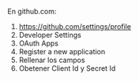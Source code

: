 En github.com:

1. https://github.com/settings/profile
2. Developer Settings
3. OAuth Apps
4. Register a new application
5. Rellenar los campos
6. Obetener Client Id y Secret Id